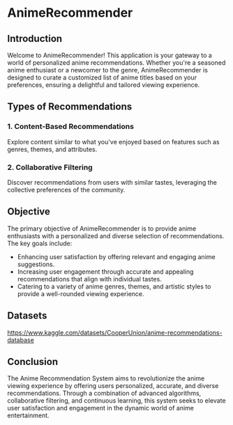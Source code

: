 # AnimeRecommender

## Introduction

Welcome to AnimeRecommender! This application is your gateway to a world of personalized anime recommendations. Whether you're a seasoned anime enthusiast or a newcomer to the genre, AnimeRecommender is designed to curate a customized list of anime titles based on your preferences, ensuring a delightful and tailored viewing experience.

## Types of Recommendations

### 1. Content-Based Recommendations

Explore content similar to what you've enjoyed based on features such as genres, themes, and attributes.

### 2. Collaborative Filtering

Discover recommendations from users with similar tastes, leveraging the collective preferences of the community.


## Objective

The primary objective of AnimeRecommender is to provide anime enthusiasts with a personalized and diverse selection of recommendations. The key goals include:

- Enhancing user satisfaction by offering relevant and engaging anime suggestions.
- Increasing user engagement through accurate and appealing recommendations that align with individual tastes.
- Catering to a variety of anime genres, themes, and artistic styles to provide a well-rounded viewing experience.



## Datasets

https://www.kaggle.com/datasets/CooperUnion/anime-recommendations-database

## Conclusion

The Anime Recommendation System aims to revolutionize the anime viewing experience by offering users personalized, accurate, and diverse recommendations. Through a combination of advanced algorithms, collaborative filtering, and continuous learning, this system seeks to elevate user satisfaction and engagement in the dynamic world of anime entertainment.


